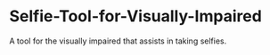 # Selfie-Tool-for-Visually-Impaired
A tool for the visually impaired that assists in taking selfies.
